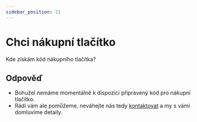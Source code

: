 ```yaml
---
sidebar_position: 21
---
```


# Chci nákupní tlačítko

Kde získám kód nákupního tlačítka?

## Odpověď

- Bohužel nemáme momentálně k dispozici připravený kód pro nákupní tlačítko.
- Rádi vám ale pomůžeme, neváhejte nás tedy [kontaktovat](../kontakt) a my s vámi domluvíme detaily.
